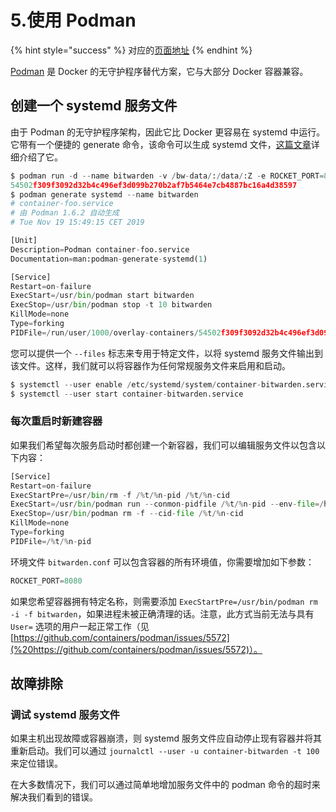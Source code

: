 # 5.使用 Podman

{% hint style="success" %}
对应的[页面地址](https://github.com/dani-garcia/bitwarden_rs/wiki/Using-Podman)
{% endhint %}

[Podman](https://podman.io/) 是 Docker 的无守护程序替代方案，它与大部分 Docker 容器兼容。

## 创建一个 systemd 服务文件 <a id="creating-a-systemd-service-file"></a>

由于 Podman 的无守护程序架构，因此它比 Docker 更容易在 systemd 中运行。它带有一个便捷的 generate 命令，该命令可以生成 systemd 文件，[这篇文章](https://www.redhat.com/sysadmin/podman-shareable-systemd-services)详细介绍了它。

```python
$ podman run -d --name bitwarden -v /bw-data/:/data/:Z -e ROCKET_PORT=8080 -p 8080:8080 bitwardenrs/server:latest
54502f309f3092d32b4c496ef3d099b270b2af7b5464e7cb4887bc16a4d38597
$ podman generate systemd --name bitwarden
# container-foo.service
# 由 Podman 1.6.2 自动生成
# Tue Nov 19 15:49:15 CET 2019

[Unit]
Description=Podman container-foo.service
Documentation=man:podman-generate-systemd(1)

[Service]
Restart=on-failure
ExecStart=/usr/bin/podman start bitwarden
ExecStop=/usr/bin/podman stop -t 10 bitwarden
KillMode=none
Type=forking
PIDFile=/run/user/1000/overlay-containers/54502f309f3092d32b4c496ef3d099b270b2af7b5464e7cb4887bc16a4d38597/userdata/conmon.pid
```

您可以提供一个 `--files` 标志来专用于特定文件，以将 systemd 服务文件输出到该文件。这样，我们就可以将容器作为任何常规服务文件来启用和启动。

```python
$ systemctl --user enable /etc/systemd/system/container-bitwarden.service
$ systemctl --user start container-bitwarden.service
```

### 每次重启时新建容器 <a id="new-container-every-restart"></a>

如果我们希望每次服务启动时都创建一个新容器，我们可以编辑服务文件以包含以下内容：

```python
[Service]
Restart=on-failure
ExecStartPre=/usr/bin/rm -f /%t/%n-pid /%t/%n-cid
ExecStart=/usr/bin/podman run --conmon-pidfile /%t/%n-pid --env-file=/home/spytec/Bitwarden/bitwarden.conf -d -p 8080:8080 -v /home/spytec/Bitwarden/bw-data:/data/:Z bitwardenrs/server:latest
ExecStop=/usr/bin/podman rm -f --cid-file /%t/%n-cid
KillMode=none
Type=forking
PIDFile=/%t/%n-pid
```

环境文件 `bitwarden.conf` 可以包含容器的所有环境值，你需要增加如下参数：

```python
ROCKET_PORT=8080
```

如果您希望容器拥有特定名称，则需要添加 `ExecStartPre=/usr/bin/podman rm -i -f bitwarden`，如果进程未被正确清理的话。注意，此方式当前无法与具有 `User=` 选项的用户一起正常工作（见  [https://github.com/containers/podman/issues/5572](%20https://github.com/containers/podman/issues/5572)）。

## 故障排除 <a id="troubleshooting"></a>

### 调试 systemd 服务文件 <a id="debugging-systemd-service-file"></a>

如果主机出现故障或容器崩溃，则 systemd 服务文件应自动停止现有容器并将其重新启动。我们可以通过 `journalctl --user -u container-bitwarden -t 100` 来定位错误。

在大多数情况下，我们可以通过简单地增加服务文件中的 podman 命令的超时来解决我们看到的错误。


